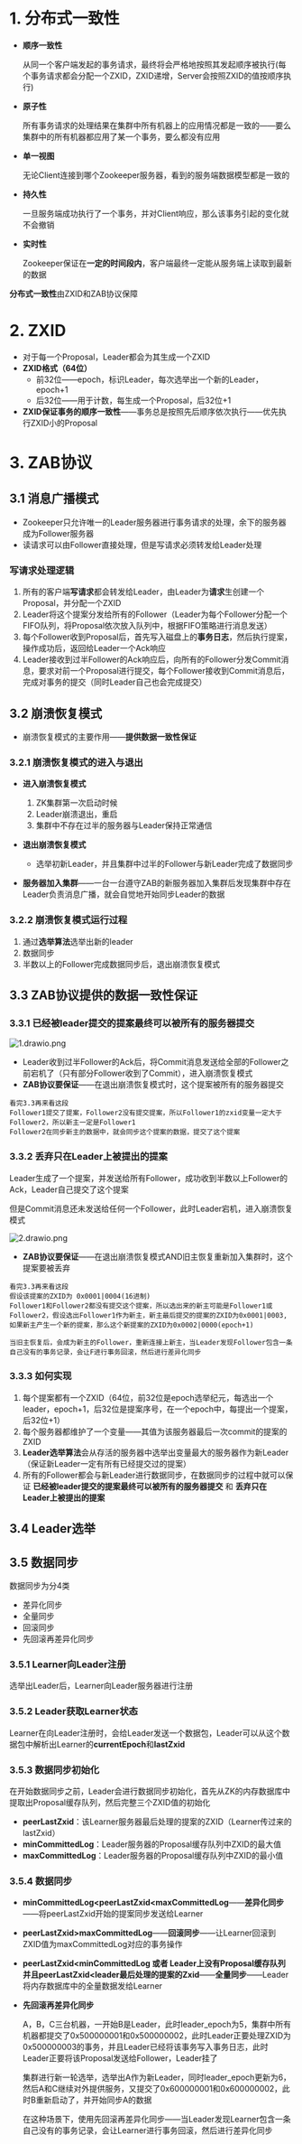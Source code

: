 # 1. 分布式一致性

* **顺序一致性**
  
  从同一个客户端发起的事务请求，最终将会严格地按照其发起顺序被执行(每个事务请求都会分配一个ZXID，ZXID递增，Server会按照ZXID的值按顺序执行)

* **原子性**
  
  所有事务请求的处理结果在集群中所有机器上的应用情况都是一致的——要么集群中的所有机器都应用了某一个事务，要么都没有应用

* **单一视图**
  
  无论Client连接到哪个Zookeeper服务器，看到的服务端数据模型都是一致的

* **持久性**
  
  一旦服务端成功执行了一个事务，并对Client响应，那么该事务引起的变化就不会撤销

* **实时性**
  
  Zookeeper保证在**一定的时间段内**，客户端最终一定能从服务端上读取到最新的数据

**分布式一致性**由ZXID和ZAB协议保障

# 2. ZXID

* 对于每一个Proposal，Leader都会为其生成一个ZXID
* **ZXID格式（64位）**
  * 前32位——epoch，标识Leader，每次选举出一个新的Leader，epoch+1
  * 后32位——用于计数，每生成一个Proposal，后32位+1
* **ZXID保证事务的顺序一致性**——事务总是按照先后顺序依次执行——优先执行ZXID小的Proposal

# 3. ZAB协议

## 3.1 消息广播模式

* Zookeeper只允许唯一的Leader服务器进行事务请求的处理，余下的服务器成为Follower服务器
* 读请求可以由Follower直接处理，但是写请求必须转发给Leader处理

### 写请求处理逻辑

1. 所有的客户端**写请求**都会转发给Leader，由Leader为**请求**生创建一个Proposal，并分配一个ZXID
2. Leader将这个提案分发给所有的Follower（Leader为每个Follower分配一个FIFO队列，将Proposal依次放入队列中，根据FIFO策略进行消息发送）
3. 每个Follower收到Proposal后，首先写入磁盘上的**事务日志**，然后执行提案，操作成功后，返回给Leader一个Ack响应
4. Leader接收到过半Follower的Ack响应后，向所有的Follower分发Commit消息，要求对前一个Proposal进行提交，每个Follower接收到Commit消息后，完成对事务的提交（同时Leader自己也会完成提交）

## 3.2 崩溃恢复模式

* 崩溃恢复模式的主要作用——**提供数据一致性保证**

### 3.2.1 崩溃恢复模式的进入与退出

* **进入崩溃恢复模式**
  
  1. ZK集群第一次启动时候
  2. Leader崩溃退出，重启
  3. 集群中不存在过半的服务器与Leader保持正常通信

* **退出崩溃恢复模式**
  
  * 选举初新Leader，并且集群中过半的Follower与新Leader完成了数据同步

* **服务器加入集群**——一台一台遵守ZAB的新服务器加入集群后发现集群中存在Leader负责消息广播，就会自觉地开始同步Leader的数据

### 3.2.2 崩溃恢复模式运行过程

1. 通过**选举算法**选举出新的leader
2. 数据同步
3. 半数以上的Follower完成数据同步后，退出崩溃恢复模式

## 3.3 ZAB协议提供的数据一致性保证

### 3.3.1 已经被leader提交的提案最终可以被所有的服务器提交

![1.drawio.png](p/1.drawio.png)

* Leader收到过半Follower的Ack后，将Commit消息发送给全部的Follower之前宕机了（只有部分Follower收到了Commit），进入崩溃恢复模式
* **ZAB协议要保证**——在退出崩溃恢复模式时，这个提案被所有的服务器提交

```
看完3.3再来看这段
Follower1提交了提案，Follower2没有提交提案，所以Follower1的zxid变量一定大于Follower2，所以新主一定是Follower1
Follower2在同步新主的数据中，就会同步这个提案的数据，提交了这个提案
```

### 3.3.2 丢弃只在Leader上被提出的提案

Leader生成了一个提案，并发送给所有Follower，成功收到半数以上Follower的Ack，Leader自己提交了这个提案

但是Commit消息还未发送给任何一个Follower，此时Leader宕机，进入崩溃恢复模式

![2.drawio.png](p/2.drawio.png)

* **ZAB协议要保证**——在退出崩溃恢复模式AND旧主恢复重新加入集群时，这个提案要被丢弃

```
看完3.3再来看这段
假设该提案的ZXID为 0x0001|0004(16进制)
Follower1和Follower2都没有提交这个提案，所以选出来的新主可能是Follower1或Follower2，假设选出Follower1作为新主，新主最后提交的提案的ZXID为0x0001|0003,如果新主产生一个新的提案，那么这个新提案的ZXID为0x0002|0000(epoch+1)

当旧主恢复后，会成为新主的Follower，重新连接上新主，当Leader发现Follower包含一条自己没有的事务记录，会让F进行事务回滚，然后进行差异化同步
```

### 3.3.3 如何实现

1. 每个提案都有一个ZXID（64位，前32位是epoch选举纪元，每选出一个leader，epoch+1，后32位是提案序号，在一个epoch中，每提出一个提案，后32位+1）
2. 每个服务器都维护了一个变量——其值为该服务器最后一次commit的提案的ZXID
3. **Leader选举算法**会从存活的服务器中选举出变量最大的服务器作为新Leader（保证新Leader一定有所有已经提交过的提案）
4. 所有的Follower都会与新Leader进行数据同步，在数据同步的过程中就可以保证 **已经被leader提交的提案最终可以被所有的服务器提交** 和 **丢弃只在Leader上被提出的提案**

## 3.4 Leader选举

## 3.5 数据同步

数据同步为分4类

* 差异化同步
* 全量同步
* 回滚同步
* 先回滚再差异化同步

### 3.5.1 Learner向Leader注册

选举出Leader后，Learner向Leader服务器进行注册

### 3.5.2 Leader获取Learner状态

Learner在向Leader注册时，会给Leader发送一个数据包，Leader可以从这个数据包中解析出Learner的**currentEpoch**和**lastZxid**

### 3.5.3 数据同步初始化

在开始数据同步之前，Leader会进行数据同步初始化，首先从ZK的内存数据库中提取出Proposal缓存队列，然后完整三个ZXID值的初始化

* **peerLastZxid**：该Learner服务器最后处理的提案的ZXID（Learner传过来的lastZxid）
* **minCommittedLog**：Leader服务器的Proposal缓存队列中ZXID的最大值
* **maxCommittedLog**：Leader服务器的Proposal缓存队列中ZXID的最小值

### 3.5.4 数据同步

* **minCommittedLog<peerLastZxid<maxCommittedLog**——**差异化同步**——将peerLastZxid开始的提案同步发送给Learner

* **peerLastZxid>maxCommittedLog**——**回滚同步**——让Learner回滚到ZXID值为maxCommittedLog对应的事务操作

* **peerLastZxid<minCommittedLog 或者 Leader上没有Proposal缓存队列并且peerLastZxid<leader最后处理的提案的Zxid**——**全量同步**——Leader将内存数据库中的全量数据发给Learner

* **先回滚再差异化同步**
  
  A，B，C三台机器，一开始B是Leader，此时leader_epoch为5，集群中所有机器都提交了0x500000001和0x500000002，此时Leader正要处理ZXID为0x500000003的事务，并且Leader已经将该事务写入事务日志，此时Leader正要将该Proposal发送给Follower，Leader挂了
  
  集群进行新一轮选举，选举出A作为新Leader，同时leader_epoch更新为6，然后A和C继续对外提供服务，又提交了0x600000001和0x600000002，此时B重新启动了，并开始同步A的数据
  
  在这种场景下，使用先回滚再差异化同步——当Leader发现Learner包含一条自己没有的事务记录，会让Learner进行事务回滚，然后进行差异化同步
